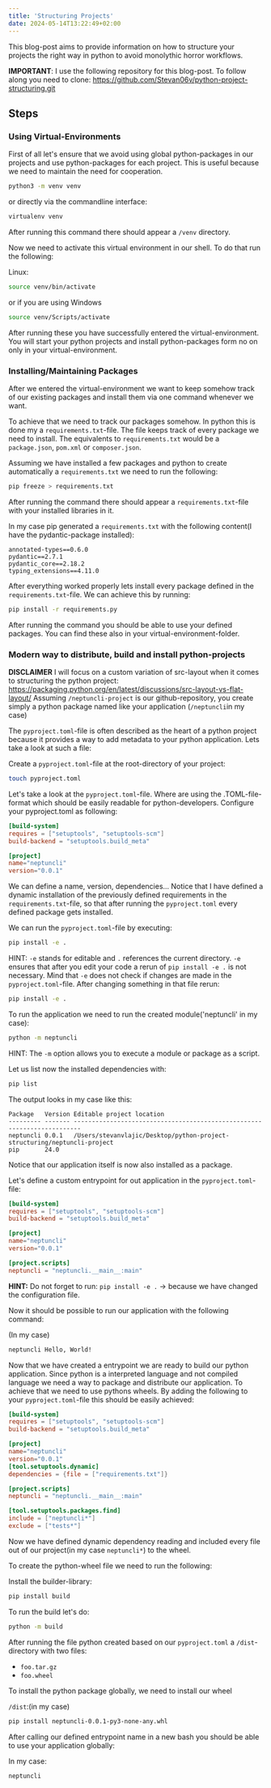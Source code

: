 ```yaml
---
title: 'Structuring Projects'
date: 2024-05-14T13:22:49+02:00
---
```


<!--- When running hugo new every site inherits this content :) -->


This blog-post aims to provide information on how to structure your projects the right way in python to avoid monolythic horror workflows.

**IMPORTANT**: I use the following repository for this blog-post. To follow along you need to clone: https://github.com/Stevan06v/python-project-structuring.git

## Steps

### Using Virtual-Environments

First of all let's ensure that we avoid using global python-packages in our projects and use python-packages for each project. This is useful because we need to maintain the need for cooperation.

```bash
python3 -m venv venv
```

or directly via the commandline interface:

```bash
virtualenv venv
```

After running this command there should appear a `/venv` directory.

Now we need to activate this virtual environment in our shell. To do that run the following: 

Linux: 
```bash
source venv/bin/activate
```

or if you are using Windows

```bash
source venv/Scripts/activate
```

After running these you have successfully entered the virtual-environment. You will start your python projects and install python-packages form no on only in your virtual-environment.

### Installing/Maintaining Packages

After we entered the virtual-environment we want to keep somehow track of our existing packages and install them via one command whenever we want. 

To achieve that we need to track our packages somehow. In python this is done my a `requirements.txt`-file. The file keeps track of every package we need to install. The equivalents to `requirements.txt` would be a `package.json`, `pom.xml` or `composer.json`.


Assuming we have installed a few packages and python to create automatically a `requirements.txt` we need to run the following: 

```bash
pip freeze > requirements.txt
```

After running the command there should appear a `requirements.txt`-file with your installed libraries in it. 

In my case pip generated a `requirements.txt` with the following content(I have the pydantic-package installed): 

```text
annotated-types==0.6.0
pydantic==2.7.1
pydantic_core==2.18.2
typing_extensions==4.11.0
```

After everything worked properly lets install every package defined in the `requirements.txt`-file. We can achieve this by running: 
 
```bash
pip install -r requirements.py
```

After running the command you should be able to use your defined packages. You can find these also in your virtual-environment-folder.


### Modern way to distribute, build and install python-projects

**DISCLAIMER** I will focus on a custom variation of src-layout when it comes to structuring the python project: https://packaging.python.org/en/latest/discussions/src-layout-vs-flat-layout/ 
Assuming `/neptuncli-project` is our github-repository, you create simply a python package named like your application (`/neptuncli`in my case)  

The `pyproject.toml`-file is often described as the heart of a python project because it provides a way to add metadata to your python application. Lets take a look at such a file: 

Create a `pyproject.toml`-file at the root-directory of your project: 

```bash
touch pyproject.toml
```

Let's take a look at the `pyproject.toml`-file. Where are using the .TOML-file-format which should be easily readable for python-developers. Configure your pyproject.toml as following:

```TOML
[build-system]
requires = ["setuptools", "setuptools-scm"]
build-backend = "setuptools.build_meta"

[project]
name="neptuncli"
version="0.0.1"
```

We can define a name, version, dependencies... Notice that I have defined a dynamic installation of the previously defined requirements in the `requirements.txt`-file, so that after running the `pyproject.toml` every defined package gets installed.

We can run the `pyproject.toml`-file by executing: 

```bash
pip install -e . 
```

HINT: `-e` stands for editable and `.` references the current directory. `-e` ensures that after you edit your code a rerun of `pip install -e .` is not necessary. Mind that `-e` does not check if changes are made in the `pyproject.toml`-file. After changing something in that file rerun:

```bash
pip install -e . 
```


To run the application we need to run the created  module('neptuncli' in my case): 

```bash
python -m neptuncli
```

HINT: The `-m` option allows you to execute a module or package as a script.


Let us list now the installed dependencies with:

```bash
pip list
```

The output looks in my case like this:

```text
Package   Version Editable project location
--------- ------- ------------------------------------------------------------------------
neptuncli 0.0.1   /Users/stevanvlajic/Desktop/python-project-structuring/neptuncli-project
pip       24.0
```

Notice that our application itself is now also installed as a package.


Let's define a custom entrypoint for out application in the `pyproject.toml`-file: 


```toml
[build-system]
requires = ["setuptools", "setuptools-scm"]
build-backend = "setuptools.build_meta"

[project]
name="neptuncli"
version="0.0.1"

[project.scripts]
neptuncli = "neptuncli.__main__:main"
```

**HINT:** Do not forget to run: `pip install -e .` -> because we have changed the configuration file.

Now it should be possible to run our application with the following command: 

(In my case)
```bash
neptuncli Hello, World! 
```

Now that we have created a entrypoint we are ready to build our python application. Since python is a interpreted language and not compiled language we need a way to package and distribute our application. To achieve that we need to use pythons wheels. By adding the following to your `pyproject.toml`-file this should be easily achieved:

```toml
[build-system]
requires = ["setuptools", "setuptools-scm"]
build-backend = "setuptools.build_meta"

[project]
name="neptuncli"
version="0.0.1"
[tool.setuptools.dynamic]
dependencies = {file = ["requirements.txt"]}

[project.scripts]
neptuncli = "neptuncli.__main__:main"

[tool.setuptools.packages.find]
include = ["neptuncli*"]
exclude = ["tests*"]
```

Now we have defined dynamic dependency reading and included every file out of our project(in my case `neptuncli*`) to the wheel. 

To create the python-wheel file we need to run the following: 


Install the builder-library: 
```bash
pip install build
```

To run the build let's do: 
```bash
python -m build
```

After running the file python created based on our `pyproject.toml` a `/dist`-directory with two files: 
* `foo.tar.gz`
* `foo.wheel`


To install the python package globally, we need to install our wheel

`/dist`:(in my case)

```bash
pip install neptuncli-0.0.1-py3-none-any.whl
```

After calling our defined entrypoint name in a new bash you should be able to use your application globally:

In my case:
```bash
neptuncli
```
